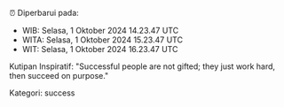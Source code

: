⏰ Diperbarui pada:
- WIB: Selasa, 1 Oktober 2024 14.23.47 UTC
- WITA: Selasa, 1 Oktober 2024 15.23.47 UTC
- WIT: Selasa, 1 Oktober 2024 16.23.47 UTC

Kutipan Inspiratif:
"Successful people are not gifted; they just work hard, then succeed on purpose."


Kategori: success

